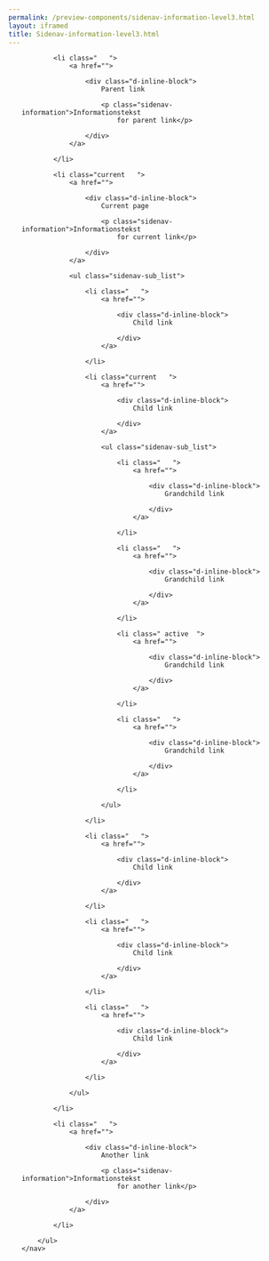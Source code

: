```yaml
--- 
permalink: /preview-components/sidenav-information-level3.html
layout: iframed 
title: Sidenav-information-level3.html
---
```

<div class="container mt-6 mb-6">
    <nav>
        <ul class="sidenav-list">

            <li class="   ">
                <a href="">

                    <div class="d-inline-block">
                        Parent link

                        <p class="sidenav-information">Informationstekst
                            for parent link</p>

                    </div>
                </a>

            </li>

            <li class="current   ">
                <a href="">

                    <div class="d-inline-block">
                        Current page

                        <p class="sidenav-information">Informationstekst
                            for current link</p>

                    </div>
                </a>

                <ul class="sidenav-sub_list">

                    <li class="   ">
                        <a href="">

                            <div class="d-inline-block">
                                Child link

                            </div>
                        </a>

                    </li>

                    <li class="current   ">
                        <a href="">

                            <div class="d-inline-block">
                                Child link

                            </div>
                        </a>

                        <ul class="sidenav-sub_list">

                            <li class="   ">
                                <a href="">

                                    <div class="d-inline-block">
                                        Grandchild link

                                    </div>
                                </a>

                            </li>

                            <li class="   ">
                                <a href="">

                                    <div class="d-inline-block">
                                        Grandchild link

                                    </div>
                                </a>

                            </li>

                            <li class=" active  ">
                                <a href="">

                                    <div class="d-inline-block">
                                        Grandchild link

                                    </div>
                                </a>

                            </li>

                            <li class="   ">
                                <a href="">

                                    <div class="d-inline-block">
                                        Grandchild link

                                    </div>
                                </a>

                            </li>

                        </ul>

                    </li>

                    <li class="   ">
                        <a href="">

                            <div class="d-inline-block">
                                Child link

                            </div>
                        </a>

                    </li>

                    <li class="   ">
                        <a href="">

                            <div class="d-inline-block">
                                Child link

                            </div>
                        </a>

                    </li>

                    <li class="   ">
                        <a href="">

                            <div class="d-inline-block">
                                Child link

                            </div>
                        </a>

                    </li>

                </ul>

            </li>

            <li class="   ">
                <a href="">

                    <div class="d-inline-block">
                        Another link

                        <p class="sidenav-information">Informationstekst
                            for another link</p>

                    </div>
                </a>

            </li>

        </ul>
    </nav>
</div>